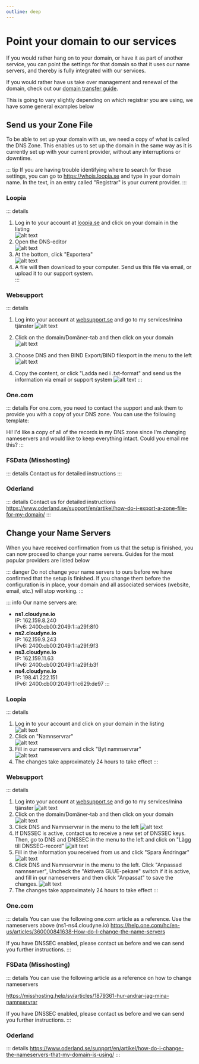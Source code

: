 ```yaml
---
outline: deep
---
```


# Point your domain to our services
If you would rather hang on to your domain, or have it as part of another service, you can point the settings for that domain so that it uses our name servers, and thereby is fully integrated with our services.

If you would rather have us take over management and renewal of the domain, check out our [domain transfer guide](/domains/transfer-domain).

This is going to vary slightly depending on which registrar you are using, we have some general examples below

## Send us your Zone File

To be able to set up your domain with us, we need a copy of what is called the DNS Zone. This enables us to set up the domain in the same way as it is currently set up with your current provider, without any interruptions or downtime.

::: tip
If you are having trouble identifying where to search for these settings, you can go to https://whois.loopia.se and type in your domain name. In the text, in an entry called "Registrar" is your current provider.
:::

### Loopia
::: details

1. Log in to your account at [loopia.se](https://loopia.se) and click on your domain in the listing <br/>![alt text](images/dns-10.png)<br/>
2. Open the DNS-editor<br/>![alt text](images/dns-11.png)<br/>
3. At the bottom, click "Exportera"<br/>![alt text](images/dns-12.png)<br/>
4. A file will then download to your computer. Send us this file via email, or upload it to our support system.<br/>
:::

### Websupport
::: details
1. Log into your account at [websupport.se](https://auth.websupport.se/?s=cart&l=sv&c=websupport.se) and go to my services/mina tjänster ![alt text](./images/dns.png)

2. Click on the domain/Domäner-tab and then click on your domain ![alt text](images/dns-1.png)
3. Choose DNS and then BIND Export/BIND filexport in the menu to the left ![alt text](images/dns-2.png)
4. Copy the content, or click "Ladda ned i .txt-format" and send us the information via email or support system ![alt text](images/dns-3.png)
:::

### One.com
::: details
For one.com, you need to contact the support and ask them to provide you with a copy of your DNS zone. You can use the following template:

Hi! I'd like a copy of all of the records in my DNS zone since I'm changing nameservers and would like to keep everything intact. Could you email me this?
:::

### FSData (Misshosting)
::: details
Contact us for detailed instructions
:::

### Oderland
::: details
Contact us for detailed instructions
https://www.oderland.se/support/en/artikel/how-do-i-export-a-zone-file-for-my-domain/
:::


## Change your Name Servers
When you have received confirmation from us that the setup is finished, you can now proceed to change your name servers. Guides for the most popular providers are listed below

::: danger
Do not change your name servers to ours before we have confirmed that the setup is finished. If you change them before the configuration is in place, your domain and all associated services (website, email, etc.) will stop working.
:::

::: info
Our name servers are:
- **ns1.cloudyne.io**<br/>IP: 162.159.8.240<br/>IPv6: 2400:cb00:2049:1::a29f:8f0
- **ns2.cloudyne.io**<br/>IP: 162.159.9.243<br/>IPv6: 2400:cb00:2049:1::a29f:9f3
- **ns3.cloudyne.io**<br/>IP: 162.159.11.63<br/>IPv6: 2400:cb00:2049:1::a29f:b3f
- **ns4.cloudyne.io**<br/>IP: 198.41.222.151<br/>IPv6: 2400:cb00:2049:1::c629:de97
:::

### Loopia
::: details
1. Log in to your account and click on your domain in the listing <br/>![alt text](images/dns.png)<br/>
2. Click on "Namnservrar"<br/>![alt text](images/dns-13.png)<br/>
3. Fill in our nameservers and click "Byt namnservrar"<br/>![alt text](images/dns-14.png)<br/>
4. The changes take approximately 24 hours to take effect
:::

### Websupport
::: details
1. Log into your account at [websupport.se](https://auth.websupport.se/?s=cart&l=sv&c=websupport.se) and go to my services/mina tjänster ![alt text](images/dns.png)
2. Click on the domain/Domäner-tab and then click on your domain ![alt text](images/dns-1.png)
3. Click DNS and Namnservrar in the menu to the left ![alt text](images/dns-2.png)
4. If DNSSEC is active, contact us to receive a new set of DNSSEC keys. Then, go to DNS and DNSSEC in the menu to the left and click on "Lägg till DNSSEC-record" ![alt text](images/dns-5.png)
5. Fill in the information you received from us and click "Spara Ändringar" ![alt text](images/dns-6.png)
6. Click DNS and Namnservrar in the menu to the left. Click "Anpassad namnserver", Uncheck the "Aktivera GLUE-pekare" switch if it is active, and fill in our nameservers and then click "Anpassat" to save the changes. ![alt text](images/dns-7.png)
7. The changes take approximately 24 hours to take effect
:::

### One.com
::: details
You can use the following one.com article as a reference. Use the nameservers above (ns1-ns4.cloudyne.io)
https://help.one.com/hc/en-us/articles/360000841638-How-do-I-change-the-name-servers

If you have DNSSEC enabled, please contact us before and we can send you further instructions.
:::

### FSData (Misshosting)
::: details
You can use the following article as a reference on how to change nameservers

https://misshosting.help/sv/articles/1879361-hur-andrar-jag-mina-namnservrar

If you have DNSSEC enabled, please contact us before and we can send you further instructions.
:::

### Oderland
::: details
https://www.oderland.se/support/en/artikel/how-do-i-change-the-nameservers-that-my-domain-is-using/
:::

